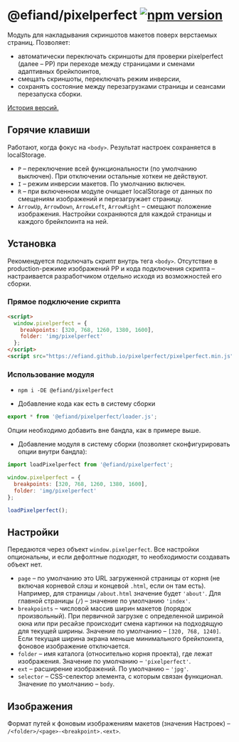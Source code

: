 # @efiand/pixelperfect [![npm version](https://img.shields.io/npm/v/@efiand/pixelperfect.svg)](https://www.npmjs.com/package/@efiand/pixelperfect)

Модуль для накладывания скриншотов макетов поверх верстаемых страниц.
Позволяет:
* автоматически переключать скриншоты для проверки pixelperfect (далее – PP) при переходе между страницами и сменами адаптивных брейкпоинтов,
* смещать скриншоты, переключать режим инверсии,
* сохранять состояние между перезагрузками страницы и сеансами перезапуска сборки.

[История версий.](https://github.com/efiand/pixelperfect/blob/main/CHANGELOG.md#pixelperfect-changelog)


## Горячие клавиши

Работают, когда фокус на `<body>`. Результат настроек сохраняется в localStorage.

* `P` – переключение всей функциональности (по умолчанию выключен). При отключении остальные хоткеи не действуют.
* `I` – режим инверсии макетов. По умолчанию включен.
* `R` – при включенном модуле очищает localStorage от данных по смещениям изображений и перезагружает страницу.
* `ArrowUp`, `ArrowDown`, `ArrowLeft`, `ArrowRight` – смещают положение изображения. Настройки сохраняются для каждой страницы и каждого брейкпоинта на ней.


## Установка

Рекомендуется подключать скрипт внутрь тега `<body>`.
Отсутствие в production-режиме изображений PP и кода подключения скрипта – настраивается разработчиком отдельно исходя из возможностей его сборки.


### Прямое подключение скрипта

```html
<script>
  window.pixelperfect = {
    breakpoints: [320, 768, 1260, 1380, 1600],
    folder: 'img/pixelperfect'
  };
</script>
<script src="https://efiand.github.io/pixelperfect/pixelperfect.min.js"></script>
```


### Использование модуля

* `npm i -DE @efiand/pixelperfect`

* Добавление кода как есть в систему сборки

```js
export * from '@efiand/pixelperfect/loader.js';
```
Опции необходимо добавить вне бандла, как в примере выше.

* Добавление модуля в систему сборки (позволяет сконфигурировать опции внутри бандла):

```js
import loadPixelperfect from '@efiand/pixelperfect';

window.pixelperfect = {
  breakpoints: [320, 768, 1260, 1380, 1600],
  folder: 'img/pixelperfect'
};

loadPixelperfect();
```


## Настройки

Передаются через объект `window.pixelperfect`. Все настройки опциональны, и если дефолтные подходят, то необходимости создавать объект нет.

* `page` – по умолчанию это URL загруженной страницы от корня (не включая корневой слэш и концевой `.html`, если он там есть). Например, для страницы `/about.html` значение будет `'about'`. Для главной страницы (`/`) – значение по умолчанию `'index'`.
* `breakpoints` – числовой массив ширин макетов (порядок произвольный). При первичной загрузке с определенной шириной окна или при ресайзе происходит смена картинки на подходящую для текущей ширины. Значение по умолчанию – `[320, 768, 1240]`. Если текущая ширина экрана меньше минимального брейкпоинта, фоновое изображение отключается.
* `folder` – имя каталога (относительно корня проекта), где лежат изображения. Значение по умолчанию – `'pixelperfect'`.
* `ext` – расширение изображений. По умолчанию – `'jpg'`.
* `selector` – CSS-селектор элемента, с которым связан функционал. Значение по умолчанию – `body`.


## Изображения

Формат путей к фоновым изображениям макетов (значения Настроек) – `/<folder>/<page>-<breakpoint>.<ext>`.

